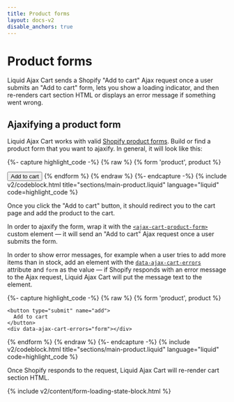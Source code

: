 ```yaml
---
title: Product forms
layout: docs-v2
disable_anchors: true
---
```


# Product forms

<p class="lead" markdown="1">
Liquid Ajax Cart sends a Shopify "Add to cart" Ajax request once a user submits an "Add to cart" form, 
lets you show a loading indicator, and then re-renders cart section HTML or displays an error message if something went wrong.
</p>

## Ajaxifying a product form

Liquid Ajax Cart works with valid [Shopify product forms](https://shopify.dev/docs/themes/architecture/templates/product#the-product-form).
Build or find a product form that you want to ajaxify. In general, it will look like this:

{%- capture highlight_code -%}
{% raw %}
{% form 'product', product %}
  <!-- form content -->

  <button type="submit" name="add">
      Add to cart
  </button>
{% endform %}
{% endraw %}
{%- endcapture -%}
{% include v2/codeblock.html title="sections/main-product.liquid" language="liquid" code=highlight_code %}

Once you click the "Add to cart" button, it should redirect you to the cart page and add the product to the cart.

In order to ajaxify the form, wrap it with the [`<ajax-cart-product-form>`](/v2/docs/ajax-cart-product-form/) custom element —
it will send an "Add to cart" Ajax request once a user submits the form.

In order to show error messages, for example when a user tries to add more items than in stock, 
add an element with the [`data-ajax-cart-errors`](/v2/docs/data-ajax-cart-errors/) attribute and `form` as the value — 
if Shopify responds with an error message to the Ajax request, Liquid Ajax Cart will put the message text to the element.

{%- capture highlight_code -%}
{% raw %}
<ajax-cart-product-form>
  {% form 'product', product %}
    <!-- form content -->
  
    <button type="submit" name="add">
      Add to cart
    </button>
    <div data-ajax-cart-errors="form"></div>
  {% endform %}
</ajax-cart-product-form>
{% endraw %}
{%- endcapture -%}
{% include v2/codeblock.html title="sections/main-product.liquid" language="liquid" code=highlight_code %}

Once Shopify responds to the request, Liquid Ajax Cart will re-render cart section HTML.

{% include v2/content/form-loading-state-block.html %}